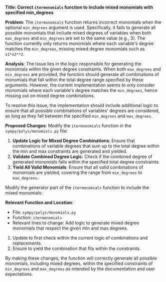 **Title: Correct `itermonomials` function to include mixed monomials with specified min_degrees**

**Problem**: 
The `itermonomials` function returns incorrect monomials when the optional `min_degrees` argument is used. Specifically, it fails to generate all possible monomials that include mixed degrees of variables when both `max_degrees` and `min_degrees` are set to the same value (e.g., 3). The function currently only returns monomials where each variable's degree matches the `min_degrees`, missing mixed degree monomials such as `x1*x2**2`.

**Analysis**:
The issue lies in the logic responsible for generating the monomials within the given degree constraints. When both `max_degrees` and `min_degrees` are provided, the function should generate all combinations of monomials that fall within the total degree range specified by these arguments. However, the current implementation seems to only consider monomials where each variable's degree matches the `min_degrees`, hence missing out on mixed degree combinations.

To resolve this issue, the implementation should include additional logic to ensure that all possible combinations of variables' degrees are considered, as long as they fall between the specified `min_degrees` and `max_degrees`.

**Proposed Changes**:
Modify the `itermonomials` function in the `sympy/polys/monomials.py` file:

1. **Update Logic for Mixed Degree Combinations**: Ensure that combinations of variable degrees that sum up to the total degree within the min and max constraints are generated and yielded.
2. **Validate Combined Degree Logic**: Check if the combined degree of generated monomials falls within the specified total degree constraints.
3. **Yield All Valid Monomials**: Ensure that all valid combinations of monomials are yielded, covering the range from `min_degrees` to `max_degrees`.

Modify the generator part of the `itermonomials` function to include the mixed monomials:

**Relevant Function and Location**:
- File: `sympy/polys/monomials.py`
- Function: `itermonomials`
- Relevant lines to change: Add logic to generate mixed degree monomials that respect the given min and max degrees.

1. Update to first check within the current logic of combinations and replacements.
2. Ensure to yield the combination that fits within the constraints.

By making these changes, the function will correctly generate all possible monomials, including mixed degrees, within the specified constraints of `min_degrees` and `max_degrees` as intended by the documentation and user expectations.
